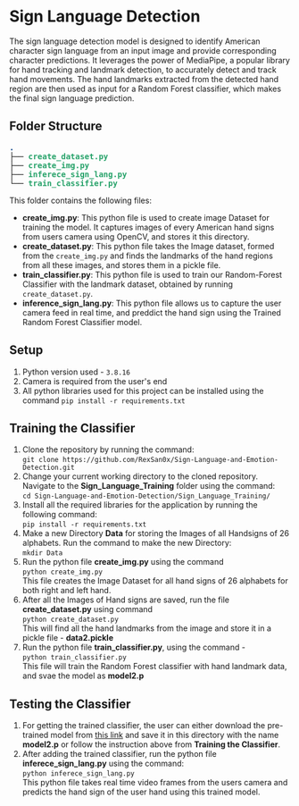# Sign Language Detection
The sign language detection model is designed to identify American character sign language from an input image and provide corresponding character predictions. It leverages the power of MediaPipe, a popular library for hand tracking and landmark detection, to accurately detect and track hand movements. The hand landmarks extracted from the detected hand region are then used as input for a Random Forest classifier, which makes the final sign language prediction.

## Folder Structure

<pre><font color="#12488B"><b>.</b></font>
├── <font color="#26A269"><b>create_dataset.py</b></font>
├── <font color="#26A269"><b>create_img.py</b></font>
├── <font color="#26A269"><b>inferece_sign_lang.py</b></font>
└── <font color="#26A269"><b>train_classifier.py</b></font>
</pre>

This folder contains the following files:
  * **create_img.py**: This python file is used to create image Dataset for training the model. It captures images of every American hand signs from users camera using OpenCV, and stores it this directory.
  * **create_dataset.py**: This python file takes the Image dataset, formed from the `create_img.py` and finds the landmarks of the hand regions from all these images, and stores them in a pickle file.
  * **train_classifier.py**: This python file is used to train our Random-Forest Classifier with the landmark dataset, obtained by running `create_dataset.py`.
  * **inference_sign_lang.py**: This python file allows us to capture the user camera feed in real time, and preddict the hand sign using the Trained Random Forest Classifier model.

## Setup

1. Python version used - `3.8.16`
2. Camera is required from the user's end
3. All python libraries used for this project can be installed using the command `pip install -r requirements.txt`

##  Training the Classifier

1. Clone the repository by running the command: <br> `git clone https://github.com/RexSan0x/Sign-Language-and-Emotion-Detection.git`
2. Change your current working directory to the cloned repository. Navigate to the **Sign_Language_Training** folder using the command: <br>`cd Sign-Language-and-Emotion-Detection/Sign_Language_Training/`
3. Install all the required libraries for the application by running the following command:<br> `pip install -r requirements.txt`
4. Make a new Directory **Data** for storing the Images of all Handsigns of 26 alphabets. Run the command to make the new Directory: <br>`mkdir Data`
5. Run the python file **create_img.py** using the command <br>`python create_img.py` <br>This file creates the Image Dataset for all hand signs of 26 alphabets for both right and left hand.
6. After all the Images of Hand signs are saved, run the file **create_dataset.py** using command <br>`python create_dataset.py`<br>This will find all the hand landmarks from the image and store it in a pickle file - **data2.pickle**
7. Run the python file **train_classifier.py**, using the command - <br>`python train_classifier.py`<br>This file will train the Random Forest classifier with hand landmark data, and svae the model as **model2.p**

## Testing the Classifier

1. For getting the trained classifier, the user can either download the pre-trained model from [this link](https://drive.google.com/file/d/1l_q19HCCZnYOhTUors5LkYavlr-CWliQ/view?usp=drive_link) and save it in this directory with the name **model2.p** or follow the instruction above from **Training the Classifier**.
2. After adding the trained classifier, run the python file **inferece_sign_lang.py** using the command:<br>`python inferece_sign_lang.py`<br>This python file takes real time video frames from the users camera and predicts the hand sign of the user hand using this trained model.
